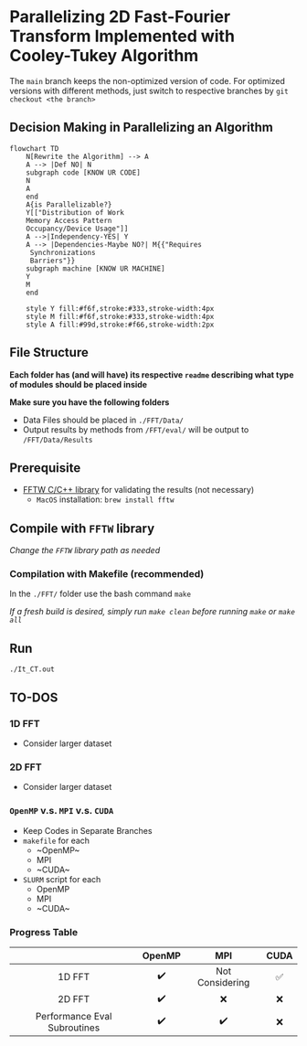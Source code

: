 # Parallelizing 2D Fast-Fourier Transform Implemented with Cooley-Tukey Algorithm
The `main` branch keeps the non-optimized version of code. For optimized versions with different methods, just switch to respective branches by `git checkout <the branch>`

## Decision Making in Parallelizing an Algorithm
```mermaid
flowchart TD
	N[Rewrite the Algorithm] --> A
	A --> |Def NO| N
	subgraph code [KNOW UR CODE]
	N
	A
	end
	A{is Parallelizable?}
	Y[["Distribution of Work
	Memory Access Pattern
	Occupancy/Device Usage"]]
	A -->|Independency-YES| Y
	A --> |Dependencies-Maybe NO?| M{{"Requires
	 Synchronizations
	 Barriers"}}
	subgraph machine [KNOW UR MACHINE]
	Y
	M
	end

    style Y fill:#f6f,stroke:#333,stroke-width:4px
	style M fill:#f6f,stroke:#333,stroke-width:4px
	style A fill:#99d,stroke:#f66,stroke-width:2px
```

## File Structure
**Each folder has (and will have) its respective `readme` describing what type of modules should be placed inside**

**Make sure you have the following folders**
- Data Files should be placed in `./FFT/Data/` 
- Output results by methods from `/FFT/eval/` will be output to `/FFT/Data/Results`


## Prerequisite
- [FFTW C/C++ library](https://www.fftw.org/) for validating the results (not necessary)
    - `MacOS` installation: `brew install fftw`

## Compile with `FFTW` library
*Change the `FFTW` library path as needed*

### Compilation with Makefile (recommended)
In the `./FFT/` folder use the bash command `make`

*If a fresh build is desired, simply run `make clean` before running `make` or `make all`*

## Run 
`./It_CT.out`

## TO-DOS
### 1D FFT
- Consider larger dataset

### 2D FFT
- Consider larger dataset

### `OpenMP` v.s. `MPI` v.s. `CUDA`
- Keep Codes in Separate Branches
- `makefile` for each
    - ~OpenMP~
    - MPI
    - ~CUDA~
- `SLURM` script for each
    - OpenMP
    - MPI
    - ~CUDA~

### Progress Table
||OpenMP | MPI | CUDA|
|:--:|:---:|:---:|:---:|
|1D FFT|:heavy_check_mark:|Not Considering| :white_check_mark:|
|2D FFT|:heavy_check_mark:|:x:|:x:|
|Performance Eval Subroutines|:heavy_check_mark:|:heavy_check_mark:|:x:|
